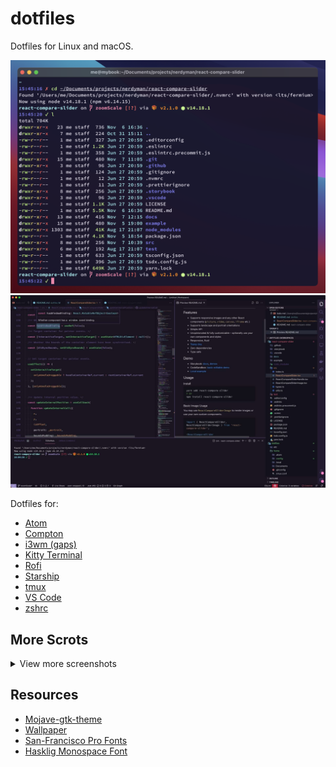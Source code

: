 # dotfiles

Dotfiles for Linux and macOS.

[![Desktop and Kitty](./scrots/desktop-kitty.png)](https://raw.githubusercontent.com/nerdyman/dotfiles/main/scrots/desktop-kitty.png)
[![VSCode](./scrots/vs-code.jpg)](https://raw.githubusercontent.com/nerdyman/dotfiles/main/scrots/vs-code.jpg)

Dotfiles for:

-   [Atom](./home/.atom)
-   [Compton](./home/.config/compton)
-   [i3wm (gaps)](./home/.config/i3)
-   [Kitty Terminal](./home/.config/kitty)
-   [Rofi](./home/.local/share/rofi/themes)
-   [Starship](./home/.config/starship)
-   [tmux](./home/.tmux.conf)
-   [VS Code](./home/.config/Code)
-   [zshrc](./home/.zshrc)

## More Scrots

<details>

<summary>View more screenshots</summary>

[![Rofi drun](./scrots/rofi-drun.png)](https://raw.githubusercontent.com/nerdyman/dotfiles/main/scrots/rofi-drun.png)
[![Rofi run](./scrots/rofi-run.png)](https://raw.githubusercontent.com/nerdyman/dotfiles/main/scrots/rofi-run.png)
[![Rofi window](./scrots/rofi-window.png)](https://raw.githubusercontent.com/nerdyman/dotfiles/main/scrots/rofi-window.png)
[![VSCode + Kitty](./scrots/vscode-kitty.png)](https://raw.githubusercontent.com/nerdyman/dotfiles/main/scrots/vscode-kitty.png)

</details>

## Resources

-   [Mojave-gtk-theme](https://github.com/vinceliuice/Mojave-gtk-theme)
-   [Wallpaper](https://dribbble.com/shots/13806303-Wave-Wallpapers)
-   [San-Francisco Pro Fonts](https://github.com/sahibjotsaggu/San-Francisco-Pro-Fonts)
-   [Hasklig Monospace Font](https://github.com/i-tu/Hasklig)

